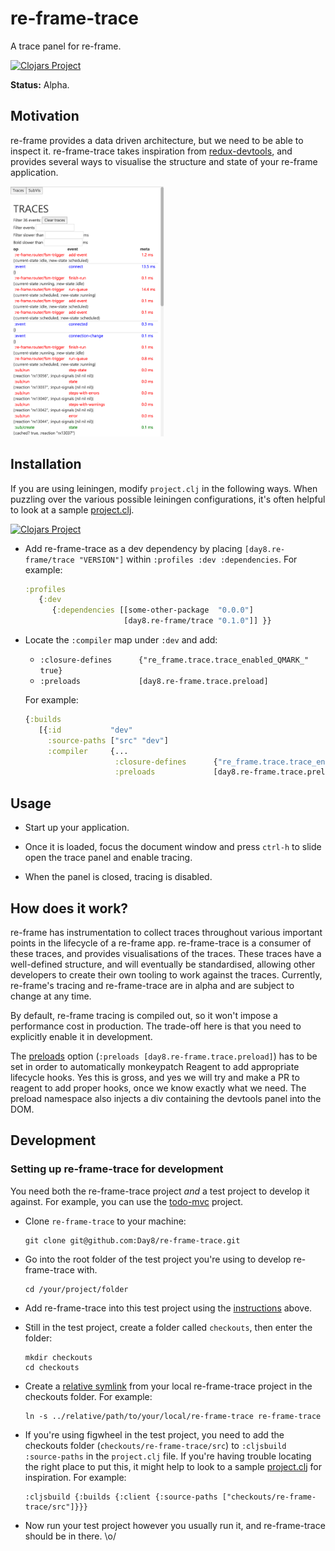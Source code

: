 # re-frame-trace

A trace panel for re-frame.

[![Clojars Project](https://img.shields.io/clojars/v/day8.re-frame/trace.svg)](https://clojars.org/day8.re-frame/trace)

**Status:** Alpha.

## Motivation

re-frame provides a data driven architecture, but we need to be able to inspect it. re-frame-trace takes inspiration from [redux-devtools](https://github.com/gaearon/redux-devtools), and provides several ways to visualise the structure and state of your re-frame application.

<img src="docs/images/trace-window.png" height="400px">

## Installation

If you are using leiningen, modify `project.clj` in the following ways. When puzzling over the various possible leiningen configurations, it's often helpful to look at a sample [project.clj](https://github.com/technomancy/leiningen/blob/stable/sample.project.clj).

[![Clojars Project](https://img.shields.io/clojars/v/day8.re-frame/trace.svg)](https://clojars.org/day8.re-frame/trace)

- Add re-frame-trace as a dev dependency by placing `[day8.re-frame/trace "VERSION"]` within `:profiles :dev :dependencies`. For example:

  ```cljs
  :profiles
     {:dev
        {:dependencies [[some-other-package  "0.0.0"]
                        [day8.re-frame/trace "0.1.0"]] }}
  ```

- Locate the `:compiler` map under `:dev` and add:

  - `:closure-defines      {"re_frame.trace.trace_enabled_QMARK_" true}`
  - `:preloads             [day8.re-frame.trace.preload]`

  For example:

  ```cljs
  {:builds
     [{:id           "dev"
       :source-paths ["src" "dev"]
       :compiler     {...
                      :closure-defines      {"re_frame.trace.trace_enabled_QMARK_" true}
                      :preloads             [day8.re-frame.trace.preload]}}]}
  ```

## Usage

- Start up your application.

- Once it is loaded, focus the document window and press `ctrl-h` to slide open the trace panel and enable tracing.

- When the panel is closed, tracing is disabled.

## How does it work?

re-frame has instrumentation to collect traces throughout various important points in the lifecycle of a re-frame app. re-frame-trace is a consumer of these traces, and provides visualisations of the traces. These traces have a well-defined structure, and will eventually be standardised, allowing other developers to create their own tooling to work against the traces. Currently, re-frame's tracing and re-frame-trace are in alpha and are subject to change at any time.

By default, re-frame tracing is compiled out, so it won't impose a performance cost in production. The trade-off here is that you need to explicitly enable it in development.

The [preloads](https://github.com/clojure/clojurescript/wiki/Compiler-Options#preloads) option (`:preloads [day8.re-frame.trace.preload]`) has to be set in order to automatically monkeypatch Reagent to add appropriate lifecycle hooks. Yes this is gross, and yes we will try and make a PR to reagent to add proper hooks, once we know exactly what we need. The preload namespace also injects a div containing the devtools panel into the DOM.

## Development

### Setting up re-frame-trace for development

You need both the re-frame-trace project _and_ a test project to develop it against. For example, you can use the [todo-mvc](https://github.com/Day8/re-frame/tree/master/examples/todomvc) project.

- Clone `re-frame-trace` to your machine:

  ```
  git clone git@github.com:Day8/re-frame-trace.git
  ```

- Go into the root folder of the test project you're using to develop re-frame-trace with.

  ```
  cd /your/project/folder
  ```

- Add re-frame-trace into this test project using the [instructions](#getting-started) above.

- Still in the test project, create a folder called `checkouts`, then enter the folder:

  ```
  mkdir checkouts
  cd checkouts
  ```

- Create a [relative symlink](https://superuser.com/questions/146231/how-do-i-create-a-relative-symbolic-link-in-linux) from your local re-frame-trace project in the checkouts folder. For example:

  ```
  ln -s ../relative/path/to/your/local/re-frame-trace re-frame-trace
  ```

- If you're using figwheel in the test project, you need to add the checkouts folder (`checkouts/re-frame-trace/src`) to `:cljsbuild :source-paths` in the `project.clj` file. If you're having trouble locating the right place to put this, it might help to look to a sample [project.clj](https://github.com/technomancy/leiningen/blob/stable/sample.project.clj) for inspiration. For example:

  ```
  :cljsbuild {:builds {:client {:source-paths ["checkouts/re-frame-trace/src"]}}}
  ```

- Now run your test project however you usually run it, and re-frame-trace should be in there. \o/
